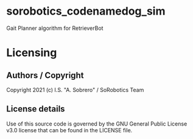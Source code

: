# sorobotics_codenamedog_sim
Gait Planner algorithm for RetrieverBot
# Licensing
## Authors / Copyright
Copyright 2021 (c) I.S. "A. Sobrero" / SoRobotics Team
## License details
Use of this source code is governed by the GNU General Public License v3.0 license that can be found in the LICENSE file.